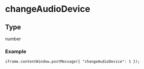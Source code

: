 # changeAudioDevice

## Type

number

### Example

```
iframe.contentWindow.postMessage({ "changeAudioDevice": 1 });
```
